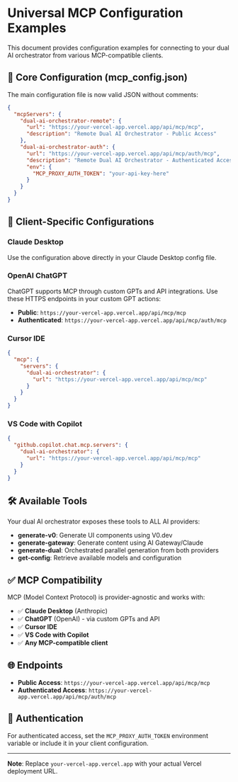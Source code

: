 # Universal MCP Configuration Examples

This document provides configuration examples for connecting to your dual AI orchestrator from various MCP-compatible clients.

## 🎯 Core Configuration (mcp_config.json)

The main configuration file is now valid JSON without comments:

```json
{
  "mcpServers": {
    "dual-ai-orchestrator-remote": {
      "url": "https://your-vercel-app.vercel.app/api/mcp/mcp",
      "description": "Remote Dual AI Orchestrator - Public Access"
    },
    "dual-ai-orchestrator-auth": {
      "url": "https://your-vercel-app.vercel.app/api/mcp/auth/mcp",
      "description": "Remote Dual AI Orchestrator - Authenticated Access",
      "env": {
        "MCP_PROXY_AUTH_TOKEN": "your-api-key-here"
      }
    }
  }
}
```

## 🤖 Client-Specific Configurations

### Claude Desktop
Use the configuration above directly in your Claude Desktop config file.

### OpenAI ChatGPT
ChatGPT supports MCP through custom GPTs and API integrations.
Use these HTTPS endpoints in your custom GPT actions:
- **Public**: `https://your-vercel-app.vercel.app/api/mcp/mcp`
- **Authenticated**: `https://your-vercel-app.vercel.app/api/mcp/auth/mcp`

### Cursor IDE
```json
{
  "mcp": {
    "servers": {
      "dual-ai-orchestrator": {
        "url": "https://your-vercel-app.vercel.app/api/mcp/mcp"
      }
    }
  }
}
```

### VS Code with Copilot
```json
{
  "github.copilot.chat.mcp.servers": {
    "dual-ai-orchestrator": {
      "url": "https://your-vercel-app.vercel.app/api/mcp/mcp"
    }
  }
}
```

## 🛠️ Available Tools

Your dual AI orchestrator exposes these tools to ALL AI providers:

- **generate-v0**: Generate UI components using V0.dev
- **generate-gateway**: Generate content using AI Gateway/Claude
- **generate-dual**: Orchestrated parallel generation from both providers
- **get-config**: Retrieve available models and configuration

## ✅ MCP Compatibility

MCP (Model Context Protocol) is provider-agnostic and works with:

- ✅ **Claude Desktop** (Anthropic)
- ✅ **ChatGPT** (OpenAI) - via custom GPTs and API
- ✅ **Cursor IDE**
- ✅ **VS Code with Copilot**
- ✅ **Any MCP-compatible client**

## 🌐 Endpoints

- **Public Access**: `https://your-vercel-app.vercel.app/api/mcp/mcp`
- **Authenticated Access**: `https://your-vercel-app.vercel.app/api/mcp/auth/mcp`

## 🔑 Authentication

For authenticated access, set the `MCP_PROXY_AUTH_TOKEN` environment variable or include it in your client configuration.

---

**Note**: Replace `your-vercel-app.vercel.app` with your actual Vercel deployment URL.